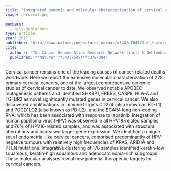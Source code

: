 ```yaml
---
title: "Integrated genomic and molecular characterization of cervical cancer"
image: cervical.png

members:
  - nils-gehlenborg
type: article
year: 2017
publisher: "http://www.nature.com/nature/journal/v543/n7645/full/nature21386.html"
cite:
  authors: "The Cancer Genome Atlas Research Network (incl. N Gehlenborg)"
  published: "*Nature* **543(7645)**:378-384"
---
```

Cervical cancer remains one of the leading causes of cancer-related deaths worldwide. Here we report the extensive molecular characterization of 228 primary cervical cancers, one of the largest comprehensive genomic studies of cervical cancer to date. We observed notable APOBEC mutagenesis patterns and identified SHKBP1, ERBB3, CASP8, HLA-A and TGFBR2 as novel significantly mutated genes in cervical cancer. We also discovered amplifications in immune targets CD274 (also known as PD-L1) and PDCD1LG2 (also known as PD-L2), and the BCAR4 long non-coding RNA, which has been associated with response to lapatinib. Integration of human papilloma virus (HPV) was observed in all HPV18-related samples and 76% of HPV16-related samples, and was associated with structural aberrations and increased target-gene expression. We identified a unique set of endometrial-like cervical cancers, comprised predominantly of HPV-negative tumours with relatively high frequencies of KRAS, ARID1A and PTEN mutations. Integrative clustering of 178 samples identified keratin-low squamous, keratin-high squamous and adenocarcinoma-rich subgroups. These molecular analyses reveal new potential therapeutic targets for cervical cancers.